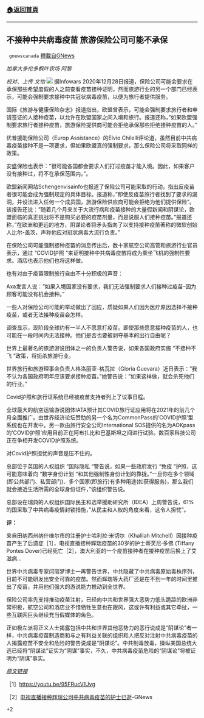 ###  [:house:返回首頁](https://github.com/ourhimalayas/txt)
---

## 不接种中共病毒疫苗 旅游保险公司可能不承保
` gnewscanada` [轉載自GNews](https://gnews.org/zh-hans/693962/)

*加拿大多伦多枫叶农场 阿黎*

*校对、上传 文怡*
![]()![](https://gnews.org/wp-content/uploads/2020/12/111639730_index_world_lockdownj_976.jpg)
据Infowars 2020年12月28日报道，保险公司可能会要求在承保那些希望度假的人之前查看疫苗接种证明，然而旅游行业的另一个部门已经表示，可能会强制要求接种中共冠状病毒疫苗，以便为旅行者提供服务。

国际《旅游与健康保险杂志》报道指出，欧盟曾表示，可能会强制要求旅行者和申请签证的人接种疫苗，以允许在欧盟国家之间入境和旅行。报道还称，”如果欧盟强制要求旅行者接种疫苗，旅游保险提供商可能会拒绝承保那些拒绝接种疫苗的人。”

优普援助保险公司（Europ Assistance）的Elvio Chilelli评论道，虽然目前中共病毒疫苗接种不是一项要求，但如果欧盟真的强制要求，那么保险公司将采取同样的政策。

安盛保险也表示：”很可能各国都会要求人们打过疫苗才能入境。因此，如果客户没有接种过，将不在承保范围内。”。

欧盟新闻网站Schengenvisainfo也报道了保险公司可能采取的行动，指出反疫苗者很可能会成为强制规定的具体目标。报道称，”即使反疫苗旅行者找到了要求的漏洞，并设法进入任何一个成员国，旅游保险供应商可能会拒绝为他们提供保险”。该报告还说：”随着几个月来关于大流行病和疫苗接种的大量假新闻和阴谋论，欧盟面临的真正挑战将不是购买必要的疫苗剂量，而是说服人们接种疫苗。”报道还称，”在欧洲和更远的地方，阴谋论者将矛头指向了以支持接种疫苗著称的微软创始人比尔-盖茨，声称他应对冠状病毒大流行负责。”

在保险公司可能强制接种疫苗的消息传出后，数十家航空公司高管和旅游行业官员表示，通过 “COVID护照 “来证明接种中共病毒疫苗将成为乘坐飞机的强制性要求。酒店也表示他们也将这样做。

也有对由于疫苗限制旅行自由不十分积极的声音：

Axa发言人说：”如果入境国家没有要求，我们无法强制要求人们接种过疫苗–因为顾客可能没有机会接种。”

一些人对保险公司可能的举动做出了回应，质疑如果人们因为医疗原因选择不接种疫苗，或者无法接种疫苗会怎样。

调查显示，现阶段全球约有一半人不愿意打疫苗。即使那些愿意接种疫苗的人，也可能在一段时间内无法接种。他们是否也要被剥夺基本的出行自由呢？

世界上最著名的旅游游说团体之一的负责人警告说，如果各国政府实施 “不接种不飞 “政策，将扼杀旅游行业。

世界旅行和旅游理事会负责人格洛丽亚-格瓦拉（Gloria Guevara）近日表示：”我不认为各国政府明年应该要求接种疫苗。”她警告说：”如果这样做，就会杀死他们的行业。”

Covid护照和旅行证系统已经被疫苗支持者列上了议事日程。

全球最大的航空运输游说团体IATA预计其COVID旅行证应用将在2021年的前几个月全面推广。由世界经济论坛赞助的另一个名为CommonPass的’COVID护照’型系统也在开发中。另一款由旅行安全公司International SOS提供的名为AOKpass的’COVID护照’应用目前正在阿布扎比和巴基斯坦之间进行试验。数百家科技公司正在争相开发COVID护照系统。

对Covid护照担忧的声音是压不住的。

总部位于英国的人权组织 “国际隐私 “警告说，如果一些政府发行 “免疫 “护照，这可能意味着向 “数字身份计划 “和其他强制性身份计划的靠拢。”一旦你在多个领域(即公共部门、私营部门)、多个国家(即旅行)有多种用途(如获得服务)，那么我们就会接近生活所需的全球身份证件，”该组织警告说。

总部设在瑞典的人权组织国际民主和选举援助研究所（IDEA）上周警告说，61%的国采取了中共病毒疫情封锁措施，”从民主和人权的角度来看，这令人担忧”。

**评：**

来自田纳西州纳什维尔市的注册护士哈利拉·米切尔（Khalilah Mitchell）因接种疫苗产生了后遗症［1］，电视直播接种辉瑞疫苗的30岁的护士蒂芙尼·多佛 (Tiffany Pontes Dover)已经死亡［2］，澳大利亚的一个疫苗接种者在接种疫苗后换上了艾滋病…

世界中共病毒专家闫丽梦博士一再警告世界，中共隐藏了中共病毒原始毒株序列，目前不可能研发出安全可靠的疫苗。然而辉瑞等大药厂还是在不到一年的时间里推出了疫苗，并用他们强大的游说能力推动到全世界。

保险公司率先支持推动疫苗注射，已经向中共和世界强大恶势力低头跪舔的欧洲非常积极，航空公司和酒店业不惜牺牲生意也在跟风，这或许有利益或其它牵扯，一些互联网巨头继续充当假媒体的角色。

正如极左派将正义人士揭露包括中共和世界其他恶势力的恶行说成是“阴谋论”者一样，中共病毒疫苗制造商和与之有利益关联的组织和人把反对注射中共病毒疫苗的人揭露疫苗不安全和危险的警告说成是“阴谋论”。中共制毒放毒，操纵美国总统大选已经将“阴谋论”证实为“阴谋”事实，不久，中共病毒疫苗危险的“阴谋论”将被证明为“阴谋”事实。

*[原文链接](https://www.infowars.com/posts/report-travel-insurers-likely-to-make-vaccination-a-requirement/)*

［1］https://youtu.be/95FRucVIUvg

［2］[电视直播接种辉瑞公司中共病毒疫苗的护士已逝](https://gnews.org/zh-hans/691358/)-GNews

+2
